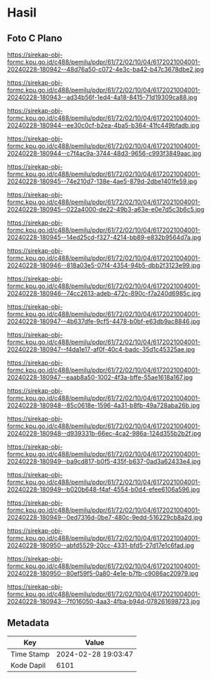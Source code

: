# Hasil

## Foto C Plano

https://sirekap-obj-formc.kpu.go.id/c488/pemilu/pdpr/61/72/02/10/04/6172021004001-20240228-180942--48d76a50-c072-4e3c-ba42-b47c3678dbe2.jpg

https://sirekap-obj-formc.kpu.go.id/c488/pemilu/pdpr/61/72/02/10/04/6172021004001-20240228-180943--ad34b56f-1ed4-4a18-8415-71d19309ca88.jpg

https://sirekap-obj-formc.kpu.go.id/c488/pemilu/pdpr/61/72/02/10/04/6172021004001-20240228-180944--ee30c0cf-b2ea-4ba5-b364-41fc449bfadb.jpg

https://sirekap-obj-formc.kpu.go.id/c488/pemilu/pdpr/61/72/02/10/04/6172021004001-20240228-180944--c7f4ac9a-3744-48d3-9656-c993f3849aac.jpg

https://sirekap-obj-formc.kpu.go.id/c488/pemilu/pdpr/61/72/02/10/04/6172021004001-20240228-180945--74e210d7-138e-4ae5-879d-2dbe1401fe59.jpg

https://sirekap-obj-formc.kpu.go.id/c488/pemilu/pdpr/61/72/02/10/04/6172021004001-20240228-180945--022a4000-de22-49b3-a63e-e0e7d5c3b6c5.jpg

https://sirekap-obj-formc.kpu.go.id/c488/pemilu/pdpr/61/72/02/10/04/6172021004001-20240228-180945--14ed25cd-f327-4214-bb89-e832b9564d7a.jpg

https://sirekap-obj-formc.kpu.go.id/c488/pemilu/pdpr/61/72/02/10/04/6172021004001-20240228-180946--818a03e5-07f4-4354-94b5-dbb2f3123e99.jpg

https://sirekap-obj-formc.kpu.go.id/c488/pemilu/pdpr/61/72/02/10/04/6172021004001-20240228-180946--74cc2613-adeb-472c-890c-f7a240d6985c.jpg

https://sirekap-obj-formc.kpu.go.id/c488/pemilu/pdpr/61/72/02/10/04/6172021004001-20240228-180947--4b637dfe-9cf5-4478-b0bf-e63db9ac8846.jpg

https://sirekap-obj-formc.kpu.go.id/c488/pemilu/pdpr/61/72/02/10/04/6172021004001-20240228-180947--f4da1e17-af0f-40c4-badc-35d1c45325ae.jpg

https://sirekap-obj-formc.kpu.go.id/c488/pemilu/pdpr/61/72/02/10/04/6172021004001-20240228-180947--eaab8a50-1002-4f3a-bffe-55ae1618a167.jpg

https://sirekap-obj-formc.kpu.go.id/c488/pemilu/pdpr/61/72/02/10/04/6172021004001-20240228-180948--85c0618e-1596-4a31-b8fb-49a728aba26b.jpg

https://sirekap-obj-formc.kpu.go.id/c488/pemilu/pdpr/61/72/02/10/04/6172021004001-20240228-180948--d939331b-66ec-4ca2-986a-124d355b2b2f.jpg

https://sirekap-obj-formc.kpu.go.id/c488/pemilu/pdpr/61/72/02/10/04/6172021004001-20240228-180949--ba9cd817-b0f5-435f-b637-0ad3a62433e4.jpg

https://sirekap-obj-formc.kpu.go.id/c488/pemilu/pdpr/61/72/02/10/04/6172021004001-20240228-180949--b020b648-f4af-4554-b0d4-efee6106a596.jpg

https://sirekap-obj-formc.kpu.go.id/c488/pemilu/pdpr/61/72/02/10/04/6172021004001-20240228-180949--0ed7316d-0be7-480c-9edd-516229cb8a2d.jpg

https://sirekap-obj-formc.kpu.go.id/c488/pemilu/pdpr/61/72/02/10/04/6172021004001-20240228-180950--abfd5529-20cc-4331-bfd5-27d17e1c6fad.jpg

https://sirekap-obj-formc.kpu.go.id/c488/pemilu/pdpr/61/72/02/10/04/6172021004001-20240228-180950--80ef59f5-0a80-4e1e-b7fb-c9086ac20979.jpg

https://sirekap-obj-formc.kpu.go.id/c488/pemilu/pdpr/61/72/02/10/04/6172021004001-20240228-180943--7f016050-4aa3-4fba-b94d-078261698723.jpg


## Metadata

| Key        | Value               |
| ---------- | ------------------- |
| Time Stamp | 2024-02-28 19:03:47 |
| Kode Dapil | 6101                |



